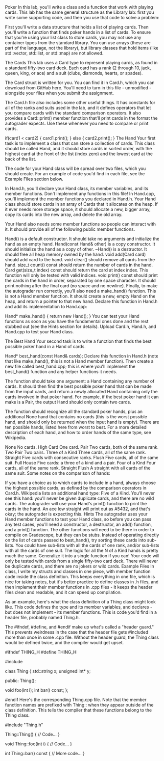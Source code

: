 Poker
In this lab, you'll write a class and a function that work with playing cards. This lab has the same general structure as the Library lab: first you write some supporting code, and then you use that code to solve a problem:

First you'll write a data structure that holds a list of playing cards.
Then you'll write a function that finds poker hands in a list of cards.
To ensure that you're using your list class to store cards, you may not use any container types from the standard library. You can use arrays (these are part of the language, not the library), but library classes that hold items (like std::vector, std::list, or std::map) are not allowed.

The Cards
This lab uses a Card type to represent playing cards, as found in a standard fifty-two card deck. Each card has a rank (2 through 10, jack, queen, king, or ace) and a suit (clubs, diamonds, hearts, or spades).

The Card struct is written for you. You can find it in Card.h, which you can download from GitHub here. You'll need to turn in this file - unmodified - alongside your files when you submit the assignment.

The Card.h file also includes some other useful things. It has constants for all of the ranks and suits used in the lab, and it defines operators that let you compare cards with the standard comparison operators. It also provides a Card::print() member function that'll print cards in the format the autograder expects. Use these whenever you need to compare or print cards.

if(card1 < card2) {
  card1.print();
}
else {
  card2.print();
}
The Hand
Your first task is to implement a class that can store a collection of cards. This class should be called Hand, and it should store cards in sorted order, with the highest card at the front of the list (index zero) and the lowest card at the back of the list.

The code for your Hand class will be spread over two files, which you should create. For an example of code you'd find in each file, see the Example Files section below.

In Hand.h, you'll declare your Hand class, its member variables, and its member functions. Don't implement any functions in this file!
In Hand.cpp, you'll implement the member functions you declared in Hand.h.
Your Hand class should store cards in an array of Cards that it allocates on the heap. If it ever needs more storage space, it should allocate a new, bigger array, copy its cards into the new array, and delete the old array.

Your Hand also needs some member functions so people can interact with it. It should provide all of the following public member functions.

Hand() is a default constructor. It should take no arguments and initialize the hand as an empty hand.
Hand(const Hand& other) is a copy constructor. It should initialize the hand as a copy of other.
~Hand() is a destructor. It should free all heap memory owned by the hand.
void add(Card card) should add card to the hand.
void clear() should remove all cards from the hand.
size_t count() const should return the number of cards in the hand.
Card get(size_t index) const should return the card at index index. This function will only be tested with valid indices.
void print() const should print the cards in the hand in order, separated by one space character. It should print nothing after the final card (no space and no newline).
Finally, to make the autograder run correctly, you'll also need a make_hand() function. This is not a Hand member function. It should create a new, empty Hand on the heap, and return a pointer to that new hand. Declare this function in Hand.h and add its implementation to Hand.cpp:

Hand* make_hand() {
  return new Hand();
}
You can test your Hand functions as soon as you have the fundamental ones done and the rest stubbed out (see the Hints section for details). Upload Card.h, Hand.h, and Hand.cpp to test your Hand class.

The Best Hand
Your second task is to write a function that finds the best possible poker hand in a Hand of cards.

Hand* best_hand(const Hand& cards);
Declare this function in Hand.h (note that like make_hand(), this is not a Hand member function). Then create a new file called best_hand.cpp; this is where you'll implement the best_hand() function and any helper functions it needs.

The function should take one argument: a Hand containing any number of cards. It should then find the best possible poker hand that can be made from the input cards, and return a newly allocated Hand containing only the cards involved in that poker hand. For example, if the best poker hand it can make is a Pair, the output Hand should only contain two cards.

The function should recognize all the standard poker hands, plus an additional None hand that contains no cards (this is the worst possible hand, and should only be returned when the input hand is empty). There are ten possible hands, listed here from worst to best. For a more detailed description of each hand, and how to order hands of the same type, see Wikipedia.

None No cards.
High Card One card.
Pair Two cards, both of the same rank.
Two Pair Two pairs.
Three of a Kind Three cards, all of the same rank.
Straight Five cards with consecutive ranks.
Flush Five cards, all of the same suit.
Full House Five cards: a three of a kind and a pair.
Four of a Kind Four cards, all of the same rank.
Straight Flush A straight with all cards of the same suit.
Some notes on the comparison of hands:

If you have a choice as to which cards to include in a hand, always choose the highest possible cards, as defined by the comparison operators in Card.h.
Wikipedia lists an additional hand type: Five of a Kind. You'll never see this hand: you'll never be given duplicate cards, and there are no wild cards.
The autograder will use your Hand's print() function to print the cards in the hand. An ace low straight will print out as A5432, and that's okay; the autograder is expecting this.
Hints
The autograder uses your Hand member functions to test your Hand class, so before you can pass any test cases, you'll need a constructor, a destructor, an add() function, and a print() function. The other functions will need to be there in order to compile on Gradescope, but they can be stubs.
Instead of operating directly on the list of cards passed to best_hand(), try sorting these cards into sub-lists. You could have sub-lists with all the cards of one rank, and/or sub-lists with all the cards of one suit.
The logic for all the N of a Kind hands is pretty much the same. Generalize it into a single function if you can!
Your code will only be tested with cards from a single fifty-two card deck. There will never be duplicate cards, and there are no jokers or wild cards.
Example Files
In class, I write my structs and classes in one piece, with member function code inside the class definition. This keeps everything in one file, which is nice for taking notes, but it's better practice to define classes in .h files, and then implement their member functions in .cpp files - it keeps the header files clean and readable, and it can speed up compilation.

As an example, here's what the class definition of a Thing class might look like. This code defines the type and its member variables, and declares - but does not implement - its member functions. This is code you'd find in a header file, probably named Thing.h.

The #ifndef, #define, and #endif make up what's called a "header guard." This prevents weirdness in the case that the header file gets #included more than once in some .cpp file. Without the header guard, the Thing class would be defined twice, and the compiler would get upset.

#ifndef THING_H
#define THING_H

#include <string>

class Thing {
  std::string   x;
  unsigned int* y;

public:
  Thing();

  void foo(int i);
  int  bar() const;
};

#endif
Here's the corresponding Thing.cpp file. Note that the member function names are prefixed with Thing:: when they appear outside of the class definition. This tells the compiler that these functions belong to the Thing class.

#include "Thing.h"

Thing::Thing() {
  // Code...
}

void Thing::foo(int i) {
  // Code...
}

int Thing::bar() const {
  // More code...
}
